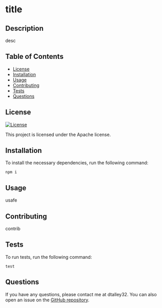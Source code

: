 
# title

## Description

desc

## Table of Contents

- [License](#license)
- [Installation](#installation)
- [Usage](#usage)
- [Contributing](#contributing)
- [Tests](#tests)
- [Questions](#questions)

## License

[![License](https://img.shields.io/badge/License-Apache%202.0-blue.svg)](https://opensource.org/licenses/Apache-2.0)

This project is licensed under the Apache license.

## Installation

To install the necessary dependencies, run the following command:

```
npm i
```

## Usage

usafe

## Contributing

contrib

## Tests

To run tests, run the following command:

```
test
```

## Questions

If you have any questions, please contact me at dtalley32. You can also open an issue on the [GitHub repository](https://github.com/daletalley/title).
